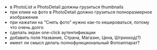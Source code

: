 - в PhotoList и PhotoDetail должны грузиться thumbnails
- при клике на фото в PhotoDetail должно грузиться полноразмерное изображение
- при нажатии на "Снять фото" нужно как-то кешироваться, потому что очень долго
- сделать экран one-click аутентификации
- добавить поля Название, Страна, Магазин, Цена, Штрихкод(?) 
- имеет ли смысл делать полнофункциональный Фотоаппарат?